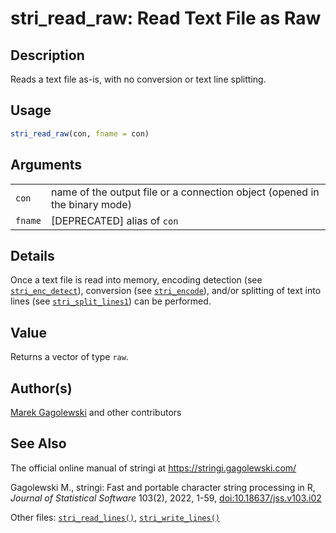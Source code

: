 # stri_read_raw: Read Text File as Raw

## Description

Reads a text file as-is, with no conversion or text line splitting.

## Usage

``` r
stri_read_raw(con, fname = con)
```

## Arguments

|         |                                                                            |
|---------|----------------------------------------------------------------------------|
| `con`   | name of the output file or a connection object (opened in the binary mode) |
| `fname` | \[DEPRECATED\] alias of `con`                                              |

## Details

Once a text file is read into memory, encoding detection (see [`stri_enc_detect`](stri_enc_detect.md)), conversion (see [`stri_encode`](stri_encode.md)), and/or splitting of text into lines (see [`stri_split_lines1`](stri_split_lines.md)) can be performed.

## Value

Returns a vector of type `raw`.

## Author(s)

[Marek Gagolewski](https://www.gagolewski.com/) and other contributors

## See Also

The official online manual of <span class="pkg">stringi</span> at <https://stringi.gagolewski.com/>

Gagolewski M., <span class="pkg">stringi</span>: Fast and portable character string processing in R, *Journal of Statistical Software* 103(2), 2022, 1-59, [doi:10.18637/jss.v103.i02](https://doi.org/10.18637/jss.v103.i02)

Other files: [`stri_read_lines()`](stri_read_lines.md), [`stri_write_lines()`](stri_write_lines.md)
